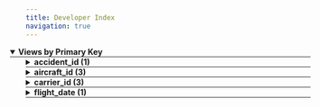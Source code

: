 ```yaml
---
title: Developer Index
navigation: true
---
```



<details style="margin-left: 0em" open>
<summary style="margin-left:-2em;border-bottom:solid 1px #333;">
<div style="display:inline-flex;width:90%;justify-content:space-between">
<b>Views by Primary Key </b>
</div>
</summary>



<details style="margin-left: 2em" >
<summary style="margin-left:-2em;border-bottom:solid 1px #333;">
<div style="display:inline-flex;width:90%;justify-content:space-between">
<b>accident_id (1)</b>
</div>
</summary>

<table style="border:solid 1px #ccc">
<thead style="background-color:darkblue;color:white"><tr>
<th>View</td>
<th>All PKs</th>
<th>Description</th>
</tr></thead>
<tbody>

<tr>
<td>accidents <a href="&#47;projects&#47;look-at-me-sideways&#47;files&#47;accidents.view.lkml#view:accidents" style="text-decoration: none">⧉</a></td>
<td>accident_id</td>
<td></td>
</tr>

</tbody>
</table>


</details>



<details style="margin-left: 2em" >
<summary style="margin-left:-2em;border-bottom:solid 1px #333;">
<div style="display:inline-flex;width:90%;justify-content:space-between">
<b>aircraft_id (3)</b>
</div>
</summary>

<table style="border:solid 1px #ccc">
<thead style="background-color:darkblue;color:white"><tr>
<th>View</td>
<th>All PKs</th>
<th>Description</th>
</tr></thead>
<tbody>

<tr>
<td>aircraft_models <a href="&#47;projects&#47;look-at-me-sideways&#47;files&#47;aircraft_models.view.lkml#view:aircraft_models" style="text-decoration: none">⧉</a></td>
<td>aircraft_id</td>
<td></td>
</tr>

<tr>
<td>aircrafts <a href="&#47;projects&#47;look-at-me-sideways&#47;files&#47;aircrafts.view.lkml#view:aircrafts" style="text-decoration: none">⧉</a></td>
<td>aircraft_id</td>
<td></td>
</tr>

<tr>
<td>flights <a href="&#47;projects&#47;look-at-me-sideways&#47;files&#47;flights.view.lkml#view:flights" style="text-decoration: none">⧉</a></td>
<td>aircraft_id</td>
<td></td>
</tr>

</tbody>
</table>


</details>



<details style="margin-left: 2em" >
<summary style="margin-left:-2em;border-bottom:solid 1px #333;">
<div style="display:inline-flex;width:90%;justify-content:space-between">
<b>carrier_id (3)</b>
</div>
</summary>

<table style="border:solid 1px #ccc">
<thead style="background-color:darkblue;color:white"><tr>
<th>View</td>
<th>All PKs</th>
<th>Description</th>
</tr></thead>
<tbody>

<tr>
<td>carrier_day_rollup <a href="&#47;projects&#47;look-at-me-sideways&#47;files&#47;carrier_day_rollup.view.lkml#view:carrier_day_rollup" style="text-decoration: none">⧉</a></td>
<td>flight_date, carrier_id</td>
<td></td>
</tr>

<tr>
<td>carrier_facts <a href="&#47;projects&#47;look-at-me-sideways&#47;files&#47;carrier_facts.view.lkml#view:carrier_facts" style="text-decoration: none">⧉</a></td>
<td>carrier_id</td>
<td></td>
</tr>

<tr>
<td>carriers <a href="&#47;projects&#47;look-at-me-sideways&#47;files&#47;carriers.view.lkml#view:carriers" style="text-decoration: none">⧉</a></td>
<td>carrier_id</td>
<td></td>
</tr>

</tbody>
</table>


</details>



<details style="margin-left: 2em" >
<summary style="margin-left:-2em;border-bottom:solid 1px #333;">
<div style="display:inline-flex;width:90%;justify-content:space-between">
<b>flight_date (1)</b>
</div>
</summary>

<table style="border:solid 1px #ccc">
<thead style="background-color:darkblue;color:white"><tr>
<th>View</td>
<th>All PKs</th>
<th>Description</th>
</tr></thead>
<tbody>

<tr>
<td>carrier_day_rollup <a href="&#47;projects&#47;look-at-me-sideways&#47;files&#47;carrier_day_rollup.view.lkml#view:carrier_day_rollup" style="text-decoration: none">⧉</a></td>
<td>flight_date, carrier_id</td>
<td></td>
</tr>

</tbody>
</table>


</details>


</details>



